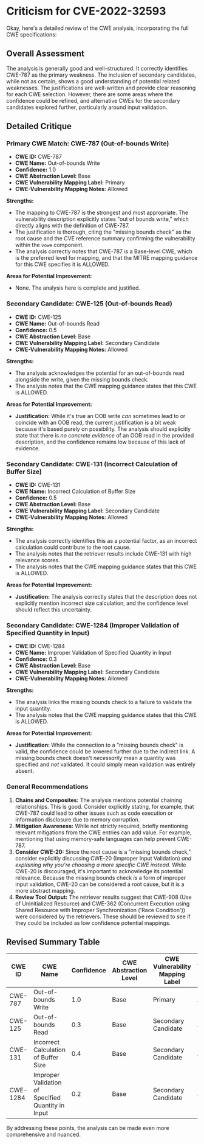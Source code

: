 # Criticism for CVE-2022-32593

Okay, here's a detailed review of the CWE analysis, incorporating the full CWE specifications:

## Overall Assessment

The analysis is generally good and well-structured. It correctly identifies CWE-787 as the primary weakness. The inclusion of secondary candidates, while not as certain, shows a good understanding of potential related weaknesses. The justifications are well-written and provide clear reasoning for each CWE selection. However, there are some areas where the confidence could be refined, and alternative CWEs for the secondary candidates explored further, particularly around input validation.

## Detailed Critique

### Primary CWE Match: CWE-787 (Out-of-bounds Write)

*   **CWE ID:** CWE-787
*   **CWE Name:** Out-of-bounds Write
*   **Confidence:** 1.0
*   **CWE Abstraction Level:** Base
*   **CWE Vulnerability Mapping Label:** Primary
*   **CWE-Vulnerability Mapping Notes:** Allowed

**Strengths:**

*   The mapping to CWE-787 is the strongest and most appropriate. The vulnerability description explicitly states "out of bounds write," which directly aligns with the definition of CWE-787.
*   The justification is thorough, citing the "missing bounds check" as the root cause and the CVE reference summary confirming the vulnerability within the `vowe` component.
*   The analysis correctly notes that CWE-787 is a Base-level CWE, which is the preferred level for mapping, and that the MITRE mapping guidance for this CWE specifies it is ALLOWED.

**Areas for Potential Improvement:**

*   None. The analysis here is complete and justified.

### Secondary Candidate: CWE-125 (Out-of-bounds Read)

*   **CWE ID:** CWE-125
*   **CWE Name:** Out-of-bounds Read
*   **Confidence:** 0.5
*   **CWE Abstraction Level:** Base
*   **CWE Vulnerability Mapping Label:** Secondary Candidate
*   **CWE-Vulnerability Mapping Notes:** Allowed

**Strengths:**

*   The analysis acknowledges the potential for an out-of-bounds read alongside the write, given the missing bounds check.
*   The analysis notes that the CWE mapping guidance states that this CWE is ALLOWED.

**Areas for Potential Improvement:**

*   **Justification:** While it's true an OOB write *can* sometimes lead to or coincide with an OOB read, the current justification is a bit weak because it's based purely on possibility. The analysis should explicitly state that there is *no concrete evidence* of an OOB read in the provided description, and the confidence remains low because of this lack of evidence.

### Secondary Candidate: CWE-131 (Incorrect Calculation of Buffer Size)

*   **CWE ID:** CWE-131
*   **CWE Name:** Incorrect Calculation of Buffer Size
*   **Confidence:** 0.5
*   **CWE Abstraction Level:** Base
*   **CWE Vulnerability Mapping Label:** Secondary Candidate
*   **CWE-Vulnerability Mapping Notes:** Allowed

**Strengths:**

*   The analysis correctly identifies this as a potential factor, as an incorrect calculation could contribute to the root cause.
*   The analysis notes that the retriever results include CWE-131 with high relevance scores.
*   The analysis notes that the CWE mapping guidance states that this CWE is ALLOWED.

**Areas for Potential Improvement:**

*   **Justification:** The analysis correctly states that the description does not explicitly mention incorrect size calculation, and the confidence level should reflect this uncertainty.

### Secondary Candidate: CWE-1284 (Improper Validation of Specified Quantity in Input)

*   **CWE ID:** CWE-1284
*   **CWE Name:** Improper Validation of Specified Quantity in Input
*   **Confidence:** 0.3
*   **CWE Abstraction Level:** Base
*   **CWE Vulnerability Mapping Label:** Secondary Candidate
*   **CWE-Vulnerability Mapping Notes:** Allowed

**Strengths:**

*   The analysis links the missing bounds check to a failure to validate the input quantity.
*   The analysis notes that the CWE mapping guidance states that this CWE is ALLOWED.

**Areas for Potential Improvement:**

*   **Justification:** While the connection to a "missing bounds check" is valid, the confidence could be lowered further due to the indirect link. A missing bounds check doesn't *necessarily* mean a quantity was specified and *not* validated. It could simply mean validation was entirely absent.

### General Recommendations

1.  **Chains and Composites:** The analysis mentions potential chaining relationships. This is good. Consider explicitly stating, for example, that CWE-787 could lead to other issues such as code execution or information disclosure due to memory corruption.
2.  **Mitigation Awareness:** While not strictly required, briefly mentioning relevant mitigations from the CWE entries can add value. For example, mentioning that using memory-safe languages can help prevent CWE-787.
3.  **Consider CWE-20:** Since the root cause is a "missing bounds check," consider explicitly discussing CWE-20 (Improper Input Validation) *and explaining why you're choosing a more specific CWE instead*. While CWE-20 is discouraged, it's important to acknowledge its potential relevance. Because the missing bounds check *is* a form of improper input validation, CWE-20 can be considered a root cause, but it is a more abstract mapping.
4.  **Review Tool Output:** The retriever results suggest that CWE-908 (Use of Uninitialized Resource) and CWE-362 (Concurrent Execution using Shared Resource with Improper Synchronization ('Race Condition')) were considered by the retrievers. These should be reviewed to see if they could be included as low confidence potential mappings.

## Revised Summary Table

| CWE ID | CWE Name | Confidence | CWE Abstraction Level | CWE Vulnerability Mapping Label | CWE-Vulnerability Mapping Notes |
|---|---|---|---|---|---|
| CWE-787 | Out-of-bounds Write | 1.0 | Base | Primary | Allowed |
| CWE-125 | Out-of-bounds Read | 0.3 | Base | Secondary Candidate | Allowed |
| CWE-131 | Incorrect Calculation of Buffer Size | 0.4 | Base | Secondary Candidate | Allowed |
| CWE-1284 | Improper Validation of Specified Quantity in Input | 0.2 | Base | Secondary Candidate | Allowed |

By addressing these points, the analysis can be made even more comprehensive and nuanced.
